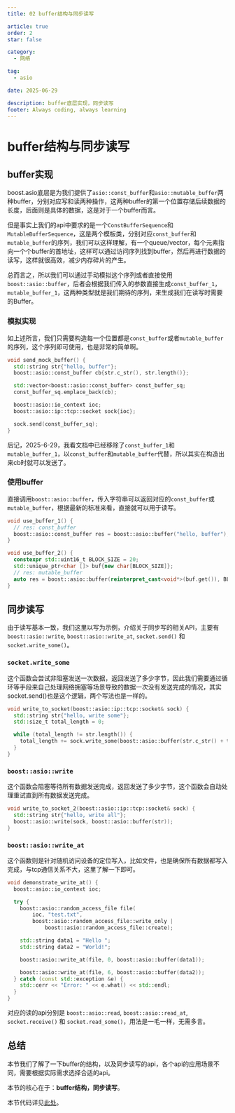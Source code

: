 ```yaml
---
title: 02 buffer结构与同步读写

article: true
order: 2
star: false

category:
  - 网络

tag:
  - asio

date: 2025-06-29

description: buffer底层实现，同步读写
footer: Always coding, always learning
---
```


<!-- more -->

# buffer结构与同步读写

## buffer实现

boost.asio底层是为我们提供了`asio::const_buffer`和`asio::mutable_buffer`两种buffer，分别对应写和读两种操作，这两种buffer的第一个位置存储后续数据的长度，后面则是具体的数据，这是对于一个buffer而言。

但是事实上我们的api中要求的是一个`ConstBufferSequence`和`MutableBufferSequence`，这是两个模板类，分别对应`const_buffer`和`mutable_buffer`的序列，我们可以这样理解，有一个queue/vector，每个元素指向一个个buffer的首地址，这样可以通过访问序列找到buffer，然后再进行数据的读写，这样就很高效，减少内存碎片的产生。

总而言之，所以我们可以通过手动模拟这个序列或者直接使用`boost::asio::buffer`，后者会根据我们传入的参数直接生成`const_buffer_1`，`mutable_buffer_1`，这两种类型就是我们期待的序列，来生成我们在读写时需要的Buffer。

### 模拟实现

如上述所言，我们只需要构造每一个位置都是`const_buffer`或者`mutable_buffer`的序列，这个序列即可使用，也是非常的简单啊。

```cpp
void send_mock_buffer() {
  std::string str{"hello, buffer"};
  boost::asio::const_buffer cb{str.c_str(), str.length()};

  std::vector<boost::asio::const_buffer> const_buffer_sq;
  const_buffer_sq.emplace_back(cb);

  boost::asio::io_context ioc;
  boost::asio::ip::tcp::socket sock{ioc};

  sock.send(const_buffer_sq);
}
```

后记，2025-6-29，我看文档中已经移除了`const_buffer_1`和`mutable_buffer_1`，以`const_buffer`和`mutable_buffer`代替，所以其实在构造出来cb时就可以发送了。

### 使用buffer

直接调用`boost::asio::buffer`，传入字符串可以返回对应的`const_buffer`或`mutable_buffer`，根据最新的标准来看，直接就可以用于读写。

```cpp
void use_buffer_1() {
  // res: const_buffer
  boost::asio::const_buffer res = boost::asio::buffer("hello, buffer");
}

void use_buffer_2() {
  constexpr std::uint16_t BLOCK_SIZE = 20;
  std::unique_ptr<char []> buf{new char[BLOCK_SIZE]};
  // res: mutable_buffer
  auto res = boost::asio::buffer(reinterpret_cast<void*>(buf.get()), BLOCK_SIZE);
}
```

## 同步读写

由于读写基本一致，我们这里以写为示例，介绍关于同步写的相关API，主要有 `boost::asio::write`, `boost::asio::write_at`, `socket.send()` 和 `socket.write_some()`。

### `socket.write_some`

这个函数会尝试非阻塞发送一次数据，返回发送了多少字节，因此我们需要通过循环等手段来自己处理网络拥塞等场景导致的数据一次没有发送完成的情况，其实socket.send()也是这个逻辑，两个写法也是一样的。

```cpp
void write_to_socket(boost::asio::ip::tcp::socket& sock) {
  std::string str{"hello, write some"};
  std::size_t total_length = 0;

  while (total_length != str.length()) {
    total_length += sock.write_some(boost::asio::buffer(str.c_str() + total_length, str.length() - total_length));
  }
}
```

### `boost::asio::write`

这个函数会阻塞等待所有数据发送完成，返回发送了多少字节，这个函数会自动处理重试直到所有数据发送完成。

```cpp
void write_to_socket_2(boost::asio::ip::tcp::socket& sock) {
  std::string str{"hello, write all"};
  boost::asio::write(sock, boost::asio::buffer(str));
}
```

### `boost::asio::write_at`

这个函数则是针对随机访问设备的定位写入，比如文件，也是确保所有数据都写入完成，与tcp通信关系不大，这里了解一下即可。

```cpp
void demonstrate_write_at() {
  boost::asio::io_context ioc;

  try {
    boost::asio::random_access_file file(
        ioc, "test.txt",
        boost::asio::random_access_file::write_only |
            boost::asio::random_access_file::create);

    std::string data1 = "Hello ";
    std::string data2 = "World!";

    boost::asio::write_at(file, 0, boost::asio::buffer(data1));

    boost::asio::write_at(file, 6, boost::asio::buffer(data2));
  } catch (const std::exception &e) {
    std::cerr << "Error: " << e.what() << std::endl;
  }
}
```

对应的读的api分别是 `boost::asio::read`, `boost::asio::read_at`, `socket.receive()` 和 `socket.read_some()`，用法是一毛一样，无需多言。

## 总结

本节我们了解了一下buffer的结构，以及同步读写的api，各个api的应用场景不同，需要根据实际需求选择合适的api。

本节的核心在于：**buffer结构，同步读写**。

本节代码详见[此处](https://github.com/KBchulan/ClBlogs-Src/blob/main/blogs-main/asio/2-buffer/buffer.cc)。
